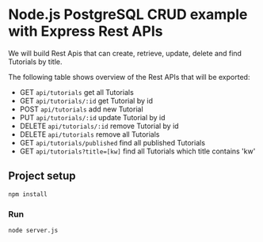 # Node.js PostgreSQL CRUD example with Express Rest APIs


We will build Rest Apis that can create, retrieve, update, delete and find Tutorials by title.

The following table shows overview of the Rest APIs that will be exported:

- GET     `api/tutorials`	            get all Tutorials
- GET     `api/tutorials/:id`         get Tutorial by id
- POST    `api/tutorials`             add new Tutorial
- PUT     `api/tutorials/:id`         update Tutorial by id
- DELETE  `api/tutorials/:id`         remove Tutorial by id
- DELETE  `api/tutorials`             remove all Tutorials
- GET     `api/tutorials/published`   find all published Tutorials
- GET     `api/tutorials?title=[kw]`  find all Tutorials which title contains 'kw'


## Project setup
```
npm install
```

### Run
```
node server.js
```
